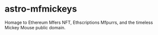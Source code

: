 # astro-mfmickeys
Homage to Ethereum Mfers NFT, Ethscriptions Mfpurrs, and the timeless Mickey Mouse public domain.
